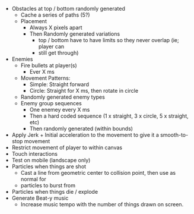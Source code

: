 * Obstacles at top / bottom randomly generated
  * Cache a series of paths (5?)
  * Placement
    * Always X pixels apart
    * Then Randomly generated variations
      * top / bottom have to have limits so they never overlap (ie; player can
      * still get through)
* Enemies
  * Fire bullets at player(s)
    * Ever X ms
  * Movement Patterns:
    * Simple: Straight forward
    * Circle: Straight for X ms, then rotate in circle
  * Randomly generated enemy types
  * Enemy group sequences
    * One enemey every X ms
    * Then a hard coded sequence (1 x straight, 3 x circle, 5 x straight, etc)
    * Then randomly generated (within bounds)
* Apply Jerk + Initial acceleration to the movement to give it a smooth-to-stop
  movement
* Restrict movement of player to within canvas
* Touch interactions
* Test on mobile (landscape only)
* Particles when things are shot
  * Cast a line from geometric center to collision point, then use as normal for
  * particles to burst from
* Particles when things die / explode
* Generate Beat-y music
  * Increase music tempo with the number of things drawn on screen.
